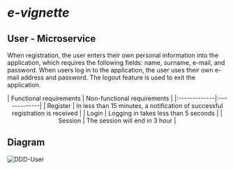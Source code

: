 # _e-vignette_

## User - Microservice

When registration, the user enters their own personal information into the application, which requires the following fields: name, surname, e-mail, and password. When users log in to the application, the user uses their own e-mail address and password. The logout feature is used to exit the application.  
  
<div align="center">
| Functional requirements | Non-functional requirements |
|:-------------|:-------------|
| Register | In less than 15 minutes, a notification of successful registration is received |
| Login | Logging in takes less than 5 seconds |
| Session | The session will end in 3 hour |
</div>
  
## Diagram

![DDD-User](https://user-images.githubusercontent.com/56564308/158078995-c56cf559-98fd-44a9-ac91-1b032db913c3.jpg)
